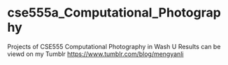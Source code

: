 # cse555a_Computational_Photography
Projects of CSE555 Computational Photography in Wash U
Results can be viewd on my Tumblr https://www.tumblr.com/blog/mengyanli
